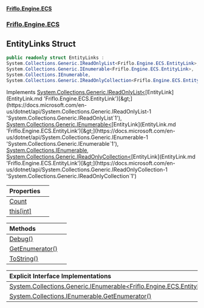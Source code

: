#### [Friflo.Engine.ECS](index.md 'index')
### [Friflo.Engine.ECS](Friflo.Engine.ECS.md 'Friflo.Engine.ECS')

## EntityLinks Struct

```csharp
public readonly struct EntityLinks :
System.Collections.Generic.IReadOnlyList<Friflo.Engine.ECS.EntityLink>,
System.Collections.Generic.IEnumerable<Friflo.Engine.ECS.EntityLink>,
System.Collections.IEnumerable,
System.Collections.Generic.IReadOnlyCollection<Friflo.Engine.ECS.EntityLink>
```

Implements [System.Collections.Generic.IReadOnlyList&lt;](https://docs.microsoft.com/en-us/dotnet/api/System.Collections.Generic.IReadOnlyList-1 'System.Collections.Generic.IReadOnlyList`1')[EntityLink](EntityLink.md 'Friflo.Engine.ECS.EntityLink')[&gt;](https://docs.microsoft.com/en-us/dotnet/api/System.Collections.Generic.IReadOnlyList-1 'System.Collections.Generic.IReadOnlyList`1'), [System.Collections.Generic.IEnumerable&lt;](https://docs.microsoft.com/en-us/dotnet/api/System.Collections.Generic.IEnumerable-1 'System.Collections.Generic.IEnumerable`1')[EntityLink](EntityLink.md 'Friflo.Engine.ECS.EntityLink')[&gt;](https://docs.microsoft.com/en-us/dotnet/api/System.Collections.Generic.IEnumerable-1 'System.Collections.Generic.IEnumerable`1'), [System.Collections.IEnumerable](https://docs.microsoft.com/en-us/dotnet/api/System.Collections.IEnumerable 'System.Collections.IEnumerable'), [System.Collections.Generic.IReadOnlyCollection&lt;](https://docs.microsoft.com/en-us/dotnet/api/System.Collections.Generic.IReadOnlyCollection-1 'System.Collections.Generic.IReadOnlyCollection`1')[EntityLink](EntityLink.md 'Friflo.Engine.ECS.EntityLink')[&gt;](https://docs.microsoft.com/en-us/dotnet/api/System.Collections.Generic.IReadOnlyCollection-1 'System.Collections.Generic.IReadOnlyCollection`1')

| Properties | |
| :--- | :--- |
| [Count](EntityLinks.Count.md 'Friflo.Engine.ECS.EntityLinks.Count') | |
| [this[int]](EntityLinks.this[int].md 'Friflo.Engine.ECS.EntityLinks.this[int]') | |

| Methods | |
| :--- | :--- |
| [Debug()](EntityLinks.Debug().md 'Friflo.Engine.ECS.EntityLinks.Debug()') | |
| [GetEnumerator()](EntityLinks.GetEnumerator().md 'Friflo.Engine.ECS.EntityLinks.GetEnumerator()') | |
| [ToString()](EntityLinks.ToString().md 'Friflo.Engine.ECS.EntityLinks.ToString()') | |

| Explicit Interface Implementations | |
| :--- | :--- |
| [System.Collections.Generic.IEnumerable&lt;Friflo.Engine.ECS.EntityLink&gt;.GetEnumerator()](EntityLinks.System.Collections.Generic.IEnumerable_Friflo.Engine.ECS.EntityLink_.GetEnumerator().md 'Friflo.Engine.ECS.EntityLinks.System.Collections.Generic.IEnumerable<Friflo.Engine.ECS.EntityLink>.GetEnumerator()') | |
| [System.Collections.IEnumerable.GetEnumerator()](EntityLinks.System.Collections.IEnumerable.GetEnumerator().md 'Friflo.Engine.ECS.EntityLinks.System.Collections.IEnumerable.GetEnumerator()') | |
